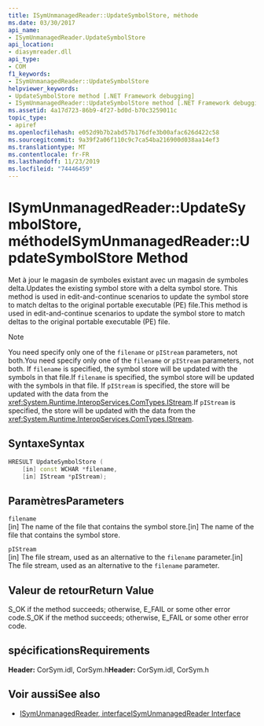 ```yaml
---
title: ISymUnmanagedReader::UpdateSymbolStore, méthode
ms.date: 03/30/2017
api_name:
- ISymUnmanagedReader.UpdateSymbolStore
api_location:
- diasymreader.dll
api_type:
- COM
f1_keywords:
- ISymUnmanagedReader::UpdateSymbolStore
helpviewer_keywords:
- UpdateSymbolStore method [.NET Framework debugging]
- ISymUnmanagedReader::UpdateSymbolStore method [.NET Framework debugging]
ms.assetid: 4a17d723-86b9-4f27-bd0d-b70c3259011c
topic_type:
- apiref
ms.openlocfilehash: e052d9b7b2abd57b176dfe3b00afac626d422c58
ms.sourcegitcommit: 9a39f2a06f110c9c7ca54ba216900d038aa14ef3
ms.translationtype: MT
ms.contentlocale: fr-FR
ms.lasthandoff: 11/23/2019
ms.locfileid: "74446459"
---
```

# <a name="isymunmanagedreaderupdatesymbolstore-method"></a><span data-ttu-id="d0d56-102">ISymUnmanagedReader::UpdateSymbolStore, méthode</span><span class="sxs-lookup"><span data-stu-id="d0d56-102">ISymUnmanagedReader::UpdateSymbolStore Method</span></span>
<span data-ttu-id="d0d56-103">Met à jour le magasin de symboles existant avec un magasin de symboles delta.</span><span class="sxs-lookup"><span data-stu-id="d0d56-103">Updates the existing symbol store with a delta symbol store.</span></span> <span data-ttu-id="d0d56-104">This method is used in edit-and-continue scenarios to update the symbol store to match deltas to the original portable executable (PE) file.</span><span class="sxs-lookup"><span data-stu-id="d0d56-104">This method is used in edit-and-continue scenarios to update the symbol store to match deltas to the original portable executable (PE) file.</span></span>  
  
> [!NOTE]
> <span data-ttu-id="d0d56-105">You need specify only one of the `filename` or `pIStream` parameters, not both.</span><span class="sxs-lookup"><span data-stu-id="d0d56-105">You need specify only one of the `filename` or `pIStream` parameters, not both.</span></span> <span data-ttu-id="d0d56-106">If `filename` is specified, the symbol store will be updated with the symbols in that file.</span><span class="sxs-lookup"><span data-stu-id="d0d56-106">If `filename` is specified, the symbol store will be updated with the symbols in that file.</span></span> <span data-ttu-id="d0d56-107">If `pIStream` is specified, the store will be updated with the data from the <xref:System.Runtime.InteropServices.ComTypes.IStream>.</span><span class="sxs-lookup"><span data-stu-id="d0d56-107">If `pIStream` is specified, the store will be updated with the data from the <xref:System.Runtime.InteropServices.ComTypes.IStream>.</span></span>  
  
## <a name="syntax"></a><span data-ttu-id="d0d56-108">Syntaxe</span><span class="sxs-lookup"><span data-stu-id="d0d56-108">Syntax</span></span>  
  
```cpp  
HRESULT UpdateSymbolStore (  
    [in] const WCHAR *filename,  
    [in] IStream *pIStream);  
```  
  
## <a name="parameters"></a><span data-ttu-id="d0d56-109">Paramètres</span><span class="sxs-lookup"><span data-stu-id="d0d56-109">Parameters</span></span>  
 `filename`  
 <span data-ttu-id="d0d56-110">[in] The name of the file that contains the symbol store.</span><span class="sxs-lookup"><span data-stu-id="d0d56-110">[in] The name of the file that contains the symbol store.</span></span>  
  
 `pIStream`  
 <span data-ttu-id="d0d56-111">[in] The file stream, used as an alternative to the `filename` parameter.</span><span class="sxs-lookup"><span data-stu-id="d0d56-111">[in] The file stream, used as an alternative to the `filename` parameter.</span></span>  
  
## <a name="return-value"></a><span data-ttu-id="d0d56-112">Valeur de retour</span><span class="sxs-lookup"><span data-stu-id="d0d56-112">Return Value</span></span>  
 <span data-ttu-id="d0d56-113">S_OK if the method succeeds; otherwise, E_FAIL or some other error code.</span><span class="sxs-lookup"><span data-stu-id="d0d56-113">S_OK if the method succeeds; otherwise, E_FAIL or some other error code.</span></span>  
  
## <a name="requirements"></a><span data-ttu-id="d0d56-114">spécifications</span><span class="sxs-lookup"><span data-stu-id="d0d56-114">Requirements</span></span>  
 <span data-ttu-id="d0d56-115">**Header:** CorSym.idl, CorSym.h</span><span class="sxs-lookup"><span data-stu-id="d0d56-115">**Header:** CorSym.idl, CorSym.h</span></span>  
  
## <a name="see-also"></a><span data-ttu-id="d0d56-116">Voir aussi</span><span class="sxs-lookup"><span data-stu-id="d0d56-116">See also</span></span>

- [<span data-ttu-id="d0d56-117">ISymUnmanagedReader, interface</span><span class="sxs-lookup"><span data-stu-id="d0d56-117">ISymUnmanagedReader Interface</span></span>](../../../../docs/framework/unmanaged-api/diagnostics/isymunmanagedreader-interface.md)
